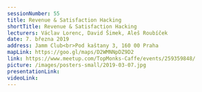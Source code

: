 ```yaml
---
sessionNumber: 55
title: Revenue & Satisfaction Hacking
shortTitle: Revenue & Satisfaction Hacking
lecturers: Václav Lorenc, David Šimek, Aleš Roubíček
date: 7. března 2019
address: Jamm Club<br>Pod kaštany 3, 160 00 Praha
mapLink: https://goo.gl/maps/D2WMNNpDZ9D2
link: https://www.meetup.com/TopMonks-Caffe/events/259359848/
picture: /images/posters-small/2019-03-07.jpg
presentationLink:
videoLink:
---
```

